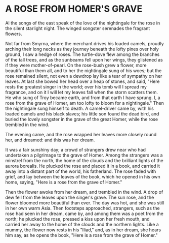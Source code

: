 # A ROSE FROM HOMER'S GRAVE

Al the songs of the east speak of the love of the nightingale for
the rose in the silent starlight night. The winged songster
serenades the fragrant flowers.

Not far from Smyrna, where the merchant drives his loaded
camels, proudly arching their long necks as they journey beneath the
lofty pines over holy ground, I saw a hedge of roses. The
turtle-dove flew among the branches of the tall trees, and as the
sunbeams fell upon her wings, they glistened as if they were
mother-of-pearl. On the rose-bush grew a flower, more beautiful than
them all, and to her the nightingale sung of his woes; but the rose
remained silent, not even a dewdrop lay like a tear of sympathy on her
leaves. At last she bowed her head over a heap of stones, and said,
"Here rests the greatest singer in the world; over his tomb will I
spread my fragrance, and on it I will let my leaves fall when the
storm scatters them. He who sung of Troy became earth, and from that
earth I have sprung. I, a rose from the grave of Homer, am too lofty
to bloom for a nightingale." Then the nightingale sung himself to
death. A camel-driver came by, with his loaded camels and his black
slaves; his little son found the dead bird, and buried the lovely
songster in the grave of the great Homer, while the rose trembled in
the wind.

The evening came, and the rose wrapped her leaves more closely
round her, and dreamed: and this was her dream.

It was a fair sunshiny day; a crowd of strangers drew near who had
undertaken a pilgrimage to the grave of Homer. Among the strangers was
a minstrel from the north, the home of the clouds and the brilliant
lights of the aurora borealis. He plucked the rose and placed it in
a book, and carried it away into a distant part of the world, his
fatherland. The rose faded with grief, and lay between the leaves of
the book, which he opened in his own home, saying, "Here is a rose
from the grave of Homer."

Then the flower awoke from her dream, and trembled in the wind.
A drop of dew fell from the leaves upon the singer's grave. The sun
rose, and the flower bloomed more beautiful than ever. The day was
hot, and she was still in her own warm Asia. Then footsteps
approached, strangers, such as the rose had seen in her dream, came
by, and among them was a poet from the north; he plucked the rose,
pressed a kiss upon her fresh mouth, and carried her away to the
home of the clouds and the northern lights. Like a mummy, the flower
now rests in his "Iliad," and, as in her dream, she hears him say,
as he opens the book, "Here is a rose from the grave of Homer."





